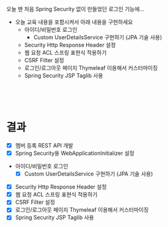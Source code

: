 오늘 맨 처음 Spring Security 없이 만들었던 로그인 기능에...
- 오늘 교육 내용을 포함시켜서 아래 내용을 구현하세요
    - 아이디/비밀번호 로그인
        - Custom UserDetailsService 구현하기 (JPA 기술 사용)
    - Security Http Response Header 설정
    - 웹 요청 ACL 스프링 표현식 적용하기
    - CSRF Filter 설정
    - 로그인/로그아웃 페이지 Thymeleaf 이용해서 커스터마이징
    - Spring Security JSP Taglib 사용

<br/>
<br/>
<br/>

# 결과
- [X] 멤버 등록 REST API 개발
- [X] Spring Security용 WebApplicationInitializer 설정
- 아이디/비밀번호 로그인
    - [X] Custom UserDetailsService 구현하기 (JPA 기술 사용)
- [X] Security Http Response Header 설정
- [X] 웹 요청 ACL 스프링 표현식 적용하기
- [X] CSRF Filter 설정
- [X] 로그인/로그아웃 페이지 Thymeleaf 이용해서 커스터마이징
- [X] Spring Security JSP Taglib 사용